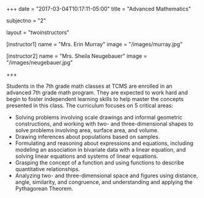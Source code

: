 +++
date = "2017-03-04T10:17:11-05:00"
title = "Advanced Mathematics"

subjectno = "2"

layout = "twoinstructors"

[instructor1]
name = "Mrs. Erin Murray"
image = "/images/murray.jpg"

[instructor2]
name = "Mrs. Sheila Neugebauer"
image = "/images/neugebauer.jpg"

+++


Students in the 7th grade math classes at TCMS are enrolled in an advanced 7th grade math program. They are expected to work hard and begin to foster independent learning skills to help master the concepts presented in this class. The curriculum focuses on 5 critical areas:

* Solving problems involving scale drawings and informal geometric constructions, and working with two- and three-dimensional shapes to solve problems involving area, surface area, and volume.
* Drawing inferences about populations based on samples.
* Formulating and reasoning about expressions and equations, including modeling an association in bivariate data with a linear equation, and solving linear equations and systems of linear equations.
* Grasping the concept of a function and using functions to describe quantitative relationships.
* Analyzing two- and three-dimensional space and figures using distance, angle, similarity, and congruence, and understanding and applying the Pythagorean Theorem.
